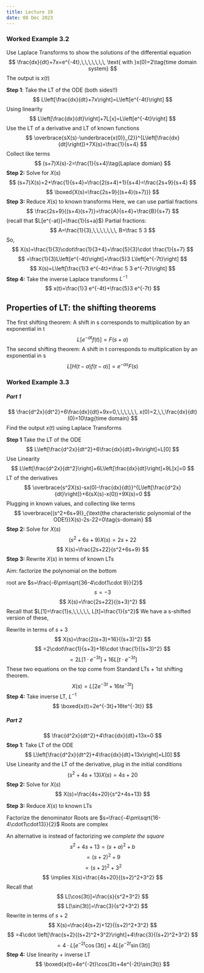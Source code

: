 ```yaml
---
title: Lecture 19
date: 08 Dec 2023
---
```

### Worked Example 3.2
Use Laplace Transforms to show the solutions of the differential equation
$$
\frac{dx}{dt}+7x=e^{-4t},\,\,\,\,\,\,\, \text{ with }x(0)=2\tag{time domain system}
$$
The output is $x(t)$

**Step 1**: Take the LT of the ODE (both sides!!)
$$
L\left[\frac{dx}{dt}+7x\right]=L\left[e^{-4t}\right]
$$
Using linearity
$$
L\left[\frac{dx}{dt}\right]+7L[x]=L\left[e^{-4t}\right]
$$
Use the LT of a derivative and LT of known functions
$$
\overbrace{sX(s)-\underbrace{x(0)}_{2}}^{L\left[\frac{dx}{dt}\right]}+7X(s)=\frac{1}{s+4}
$$
Collect like terms 
$$
(s+7)X(s)-2=\frac{1}{s+4}\tag{Laplace domian}
$$
**Step 2:** Solve for $X(s)$
$$
(s+7)X(s)=2+\frac{1}{s+4}=\frac{2(s+4)+1}{s+4}=\frac{2s+9}{s+4}
$$
$$
\boxed{X(s)=\frac{2s+9}{(s+4)(s+7)}}
$$
**Step 3:** Reduce $X(s)$ to known transforms
Here, we can use partial fractions
$$
\frac{2s+9}{(s+4)(s+7)}=\frac{A}{s+4}+\frac{B}{s+7}
$$
(recall that $L[e^{-at}]=\frac{1}{s+a}$)
Partial fractions:
$$
A=\frac{1}{3},\,\,\,\,\,\,\, B=\frac 5 3
$$
So,
$$
X(s)=\frac{1}{3}\cdot\frac{1}{3+4}+\frac{5}{3}\cdot \frac{1}{s+7}
$$
$$
=\frac{1}{3}L\left[e^{-4t}\right]+\frac{5}3 L\left[e^{-7t}\right]
$$
$$
X(s)=L\left[\frac{1}3 e^{-4t}+\frac 5 3 e^{-7t}\right]
$$
**Step 4:** Take the inverse Laplace transforms $L^{-1}$
$$
x(t)=\frac{1}3 e^{-4t}+\frac{5}3 e^{-7t}
$$
## Properties of LT: the shifting theorems
The first shifting theorem: A shift in s corresponds to multiplication by an exponential in t
$$
L\left[e^{-at}f(t)\right]=F(s+a)
$$
The second shifting theorem: A shift in t corresponds to multiplication by an exponential in s
$$
L\left[H(t-a)f(t-a)\right]=e^{-as}F(s)
$$

### Worked Example 3.3
##### **Part 1**

$$
\frac{d^2x}{dt^2}+6\frac{dx}{dt}+9x=0,\,\,\,\,\,\, x(0)=2,\,\,\frac{dx}{dt}(0)=10\tag{time domain}
$$
Find the output $x(t)$ using Laplace Transforms

**Step 1** Take the LT of the ODE
$$
L\left[\frac{d^2x}{dt^2}+6\frac{dx}{dt}+9x\right]=L[0]
$$
Use Linearity
$$
L\left[\frac{d^2x}{dt^2}\right]+6L\left[\frac{dx}{dt}\right]+9L[x]=0
$$
LT of the derivatives 
$$
\overbrace{s^2X(s)-sx(0)-\frac{dx}{dt}}^{L\left[\frac{d^2x}{dt}\right]}+6(sX(s)-x(0))+9X(s)=0
$$
Plugging in known values, and collecting like terms
$$
\overbrace{(s^2+6s+9)}_{\text{the characteristic polynomial of the ODE!}}X(s)-2s-22=0\tag{s-domain}
$$
**Step 2:** Solve for $X(s)$
$$
(s^2+6s+9)X(s)=2s+22
$$
$$
X(s)=\frac{2s+22}{s^2+6s+9}
$$
**Step 3:** Rewrite $X(s)$ in terms of known LTs

Aim: factorize the polynomial on the bottom

root are $s=\frac{-6\pm\sqrt{36-4\cdot1\cdot 9}}{2}$
$$
s=-3\tag{repeated}
$$
$$
X(s)=\frac{2s+22}{(s+3)^2}
$$
Recall that $L[1]=\frac{1}s,\,\,\,\,\, L[t]=\frac{1}{s^2}$
We have a s-shifted version of these,

Rewrite in terms of $s+3$
$$
X(s)=\frac{2(s+3)+16}{(s+3)^2}
$$
$$
=2\cdot\frac{1}{s+3}+16\cdot \frac{1}{(s+3)^2}
$$
$$
=2L\left[1\cdot e^{-3t}\right]+16L\left[t\cdot e^{-3t}\right]
$$
These two equations on the top come from Standard LTs + 1st shifting theorem.
$$
X(s)=L\left[2e^{-3t}+16te^{-3t}\right]
$$
**Step 4:** Take inverse LT, $L^{-1}$
$$
\boxed{x(t)=2e^{-3t}+16te^{-3t}}
$$
##### Part 2
$$
\frac{d^2x}{dt^2}+4\frac{dx}{dt}+13x=0
$$
**Step 1**: Take LT of the ODE
$$
L\left[\frac{d^2x}{dt^2}+4\frac{dx}{dt}+13x\right]=L[0]
$$
Use Linearity and the LT of the derivative, plug in the initial conditions
$$
(s^2+4s+13)X(s)=4s+20
$$
**Step 2:** Solve for $X(s)$
$$
X(s)=\frac{4s+20}{s^2+4s+13}
$$

**Step 3:** Reduce $X(s)$ to known LTs

Factorize the denominator
Roots are $s=\frac{-4\pm\sqrt{16-4\cdot1\cdot13}}{2}$
Roots are complex 

An alternative is instead of factorizing we *complete the square*
$$
s^2+4s+13=(s+a)^2+b
$$
$$
=(s+2)^2+9
$$
$$
=(s+2)^2+3^2
$$
$$
\implies X(s)=\frac{4s+20}{(s+2)^2+3^2}
$$
Recall that 
$$
L[\cos(3t)]=\frac{s}{s^2+3^2}
$$
$$
L[\sin(3t)]=\frac{3}{s^2+3^2}
$$
Rewrite in terms of $s+2$
$$
X(s)=\frac{4(s+2)+12}{(s+2)^2+3^2}
$$
$$
=4\cdot \left[\frac{s+2}{(s+2)^2+3^2}\right]+4\frac{3}{(s+2)^2+3^2}
$$
$$
=4\cdot L\left[e^{-2t}\cos(3t)\right]+4L\left[e^{-2t}\sin(3t)\right]
$$
**Step 4:** Use linearity + inverse LT
$$
\boxed{x(t)=4e^{-2t}\cos(3t)+4e^{-2t}\sin(3t)}
$$

